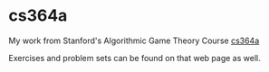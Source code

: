 # cs364a

My work from Stanford's Algorithmic Game Theory Course [cs364a](https://theory.stanford.edu/~tim/f13/f13.html)

Exercises and problem sets can be found on that web page as well.
